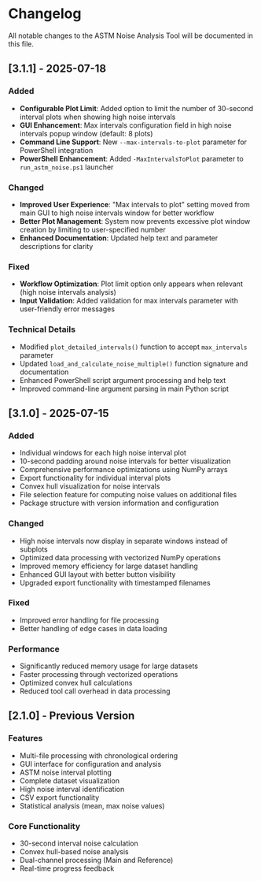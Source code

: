 # Changelog

All notable changes to the ASTM Noise Analysis Tool will be documented in this file.

## [3.1.1] - 2025-07-18

### Added
- **Configurable Plot Limit**: Added option to limit the number of 30-second interval plots when showing high noise intervals
- **GUI Enhancement**: Max intervals configuration field in high noise intervals popup window (default: 8 plots)
- **Command Line Support**: New `--max-intervals-to-plot` parameter for PowerShell integration
- **PowerShell Enhancement**: Added `-MaxIntervalsToPlot` parameter to `run_astm_noise.ps1` launcher

### Changed
- **Improved User Experience**: "Max intervals to plot" setting moved from main GUI to high noise intervals window for better workflow
- **Better Plot Management**: System now prevents excessive plot window creation by limiting to user-specified number
- **Enhanced Documentation**: Updated help text and parameter descriptions for clarity

### Fixed
- **Workflow Optimization**: Plot limit option only appears when relevant (high noise intervals analysis)
- **Input Validation**: Added validation for max intervals parameter with user-friendly error messages

### Technical Details
- Modified `plot_detailed_intervals()` function to accept `max_intervals` parameter
- Updated `load_and_calculate_noise_multiple()` function signature and documentation
- Enhanced PowerShell script argument processing and help text
- Improved command-line argument parsing in main Python script

## [3.1.0] - 2025-07-15

### Added
- Individual windows for each high noise interval plot 
- 10-second padding around noise intervals for better visualization
- Comprehensive performance optimizations using NumPy arrays
- Export functionality for individual interval plots
- Convex hull visualization for noise intervals
- File selection feature for computing noise values on additional files
- Package structure with version information and configuration

### Changed
- High noise intervals now display in separate windows instead of subplots
- Optimized data processing with vectorized NumPy operations
- Improved memory efficiency for large dataset handling
- Enhanced GUI layout with better button visibility
- Upgraded export functionality with timestamped filenames

### Fixed
- Improved error handling for file processing
- Better handling of edge cases in data loading

### Performance
- Significantly reduced memory usage for large datasets
- Faster processing through vectorized operations
- Optimized convex hull calculations
- Reduced tool call overhead in data processing

## [2.1.0] - Previous Version

### Features
- Multi-file processing with chronological ordering
- GUI interface for configuration and analysis
- ASTM noise interval plotting
- Complete dataset visualization
- High noise interval identification
- CSV export functionality
- Statistical analysis (mean, max noise values)

### Core Functionality
- 30-second interval noise calculation
- Convex hull-based noise analysis
- Dual-channel processing (Main and Reference)
- Real-time progress feedback
